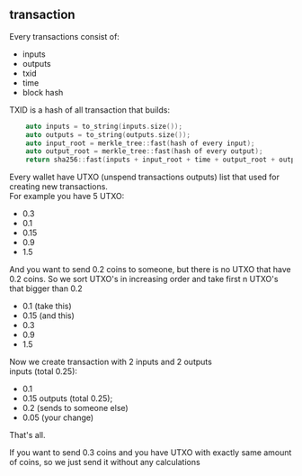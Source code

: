 ## transaction

 Every transactions consist of:
 - inputs
 - outputs
 - txid
 - time 
 - block hash

 TXID is a hash of all transaction that builds:

```c++
    auto inputs = to_string(inputs.size());
    auto outputs = to_string(outputs.size());
    auto input_root = merkle_tree::fast(hash of every input);
    auto output_root = merkle_tree::fast(hash of every output);
    return sha256::fast(inputs + input_root + time + output_root + outputs)
```

 Every wallet have UTXO (unspend transactions outputs) list that used for creating new transactions.  
 For example you have 5 UTXO:
  - 0.3
  - 0.1
  - 0.15
  - 0.9
  - 1.5

 And you want to send 0.2 coins to someone, but there is no UTXO that have 0.2 coins. So we sort UTXO's in increasing order and take first n UTXO's that bigger than 0.2
 - 0.1 (take this)
 - 0.15 (and this)
 - 0.3
 - 0.9
 - 1.5

Now we create transaction with 2 inputs and 2 outputs  
inputs (total 0.25):
 - 0.1
 - 0.15
outputs (total 0.25);
 - 0.2  (sends to someone else)
 - 0.05 (your change)

That's all.

If you want to send 0.3 coins and you have UTXO with exactly same amount of coins, so we just send it without any calculations
